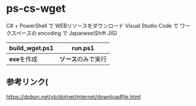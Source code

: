 # ps-cs-wget
C# + PowerShell で WEBリソースをダウンロード
Visual Studio Code で ワークスペースの encoding で Japanese(Shift JIS)

| build_wget.ps1 | run.ps1 |
| --- | --- |
| **exe**を作成 | **ソース**のみで実行 |

## 参考リンク( 
https://dobon.net/vb/dotnet/internet/downloadfile.html

